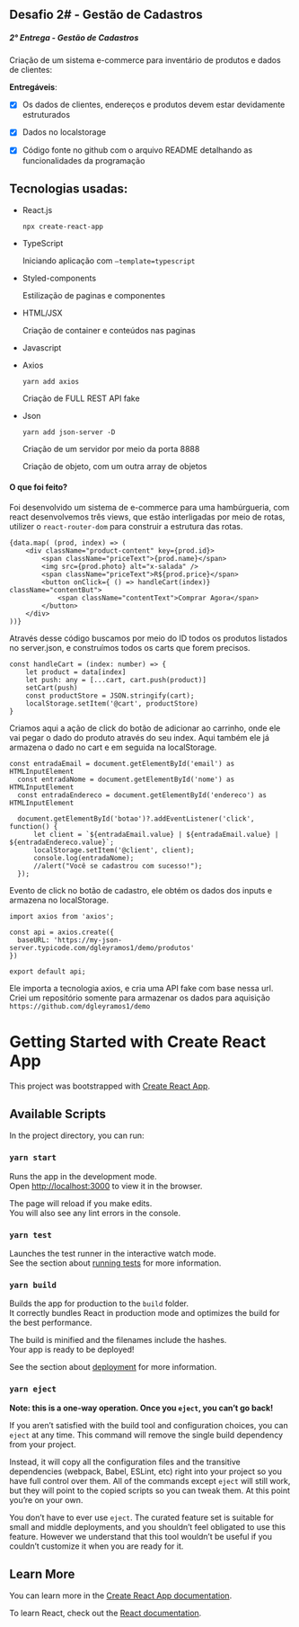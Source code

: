 ## Desafio 2# - Gestão de Cadastros

##### 2° Entrega - Gestão de Cadastros

Criação de um sistema e-commerce para inventário de produtos e dados de clientes:

**Entregáveis**:

- [x] Os dados de clientes, endereços e produtos devem estar devidamente estruturados

- [x] Dados no localstorage

- [x] Código fonte no github com o arquivo README detalhando as funcionalidades da programação



## Tecnologias usadas:

- React.js

  `npx create-react-app`

- TypeScript

  Iniciando aplicação com `–template=typescript`

- Styled-components

  Estilização de paginas e componentes

- HTML/JSX

  Criação de container e conteúdos nas paginas

- Javascript

- Axios

  `yarn add axios`

  Criação de FULL REST API fake 

- Json

  `yarn add json-server -D`

  Criação de um servidor por meio da porta 8888

  Criação de objeto, com um outra array de objetos

  

#### O que foi feito?

Foi desenvolvido um sistema de e-commerce para uma hambúrgueria, com react desenvolvemos três views, que estão interligadas por meio de rotas, utilizer o `react-router-dom` para construir a estrutura das rotas.

```react
{data.map( (prod, index) => (
    <div className="product-content" key={prod.id}>
        <span className="priceText">{prod.name}</span>
        <img src={prod.photo} alt="x-salada" />
        <span className="priceText">R${prod.price}</span>
        <button onClick={ () => handleCart(index)} className="contentBut">
            <span className="contentText">Comprar Agora</span>
        </button>
    </div>
))}
```

Através desse código buscamos por meio do ID todos os produtos listados no server.json, e construímos todos os carts que forem precisos.

```react
const handleCart = (index: number) => {
    let product = data[index]
    let push: any = [...cart, cart.push(product)]
    setCart(push)
    const productStore = JSON.stringify(cart);
    localStorage.setItem('@cart', productStore)
}
```

Criamos aqui a ação de click do botão de adicionar ao carrinho, onde ele vai pegar o dado do produto através do seu index. Aqui também ele já armazena o dado no cart e em seguida na localStorage.

```react
const entradaEmail = document.getElementById('email') as HTMLInputElement
  const entradaNome = document.getElementById('nome') as HTMLInputElement
  const entradaEndereco = document.getElementById('endereco') as HTMLInputElement 

  document.getElementById('botao')?.addEventListener('click', function() {
      let client = `${entradaEmail.value} | ${entradaEmail.value} | ${entradaEndereco.value}`;
      localStorage.setItem('@client', client);
      console.log(entradaNome);
      //alert("Você se cadastrou com sucesso!");
  });
```

Evento de click no botão de cadastro, ele obtém os dados dos inputs e armazena no localStorage.


```react
import axios from 'axios';

const api = axios.create({
  baseURL: 'https://my-json-server.typicode.com/dgleyramos1/demo/produtos'
})

export default api;
```

Ele importa a tecnologia axios, e cria uma API fake com base nessa url. Criei um repositório somente para armazenar os dados para aquisição `https://github.com/dgleyramos1/demo`


# Getting Started with Create React App

This project was bootstrapped with [Create React App](https://github.com/facebook/create-react-app).

## Available Scripts

In the project directory, you can run:

### `yarn start`

Runs the app in the development mode.\
Open [http://localhost:3000](http://localhost:3000) to view it in the browser.

The page will reload if you make edits.\
You will also see any lint errors in the console.

### `yarn test`

Launches the test runner in the interactive watch mode.\
See the section about [running tests](https://facebook.github.io/create-react-app/docs/running-tests) for more information.

### `yarn build`

Builds the app for production to the `build` folder.\
It correctly bundles React in production mode and optimizes the build for the best performance.

The build is minified and the filenames include the hashes.\
Your app is ready to be deployed!

See the section about [deployment](https://facebook.github.io/create-react-app/docs/deployment) for more information.

### `yarn eject`

**Note: this is a one-way operation. Once you `eject`, you can’t go back!**

If you aren’t satisfied with the build tool and configuration choices, you can `eject` at any time. This command will remove the single build dependency from your project.

Instead, it will copy all the configuration files and the transitive dependencies (webpack, Babel, ESLint, etc) right into your project so you have full control over them. All of the commands except `eject` will still work, but they will point to the copied scripts so you can tweak them. At this point you’re on your own.

You don’t have to ever use `eject`. The curated feature set is suitable for small and middle deployments, and you shouldn’t feel obligated to use this feature. However we understand that this tool wouldn’t be useful if you couldn’t customize it when you are ready for it.

## Learn More

You can learn more in the [Create React App documentation](https://facebook.github.io/create-react-app/docs/getting-started).

To learn React, check out the [React documentation](https://reactjs.org/).
